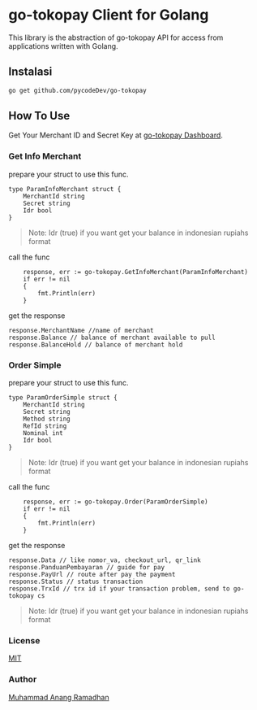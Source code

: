 # go-tokopay Client for Golang

This library is the abstraction of go-tokopay API for access from applications written with Golang.

## Instalasi

```bash
go get github.com/pycodeDev/go-tokopay
```

## How To Use
Get Your Merchant ID and Secret Key at [go-tokopay Dashboard](https://dash.go-tokopay.id/pengaturan/secret-key).

### Get Info Merchant
prepare your struct to use this func.
```golang
type ParamInfoMerchant struct {
    MerchantId string
    Secret string
    Idr bool
}
```
> Note:
> Idr (true) if you want get your balance in indonesian rupiahs format

call the func

```golang
    response, err := go-tokopay.GetInfoMerchant(ParamInfoMerchant)
    if err != nil
    {
        fmt.Println(err)
    }
```

get the response

```golang
response.MerchantName //name of merchant
response.Balance // balance of merchant available to pull
response.BalanceHold // balance of merchant hold
```

### Order Simple
prepare your struct to use this func.
```golang
type ParamOrderSimple struct {
    MerchantId string
    Secret string
    Method string
    RefId string
    Nominal int
    Idr bool
}
```
> Note:
> Idr (true) if you want get your balance in indonesian rupiahs format

call the func

```golang
    response, err := go-tokopay.Order(ParamOrderSimple)
    if err != nil
    {
        fmt.Println(err)
    }
```

get the response

```golang
response.Data // like nomor_va, checkout_url, qr_link
response.PanduanPembayaran // guide for pay
response.PayUrl // route after pay the payment
response.Status // status transaction
response.TrxId // trx id if your transaction problem, send to go-tokopay cs
```
> Note:
> Idr (true) if you want get your balance in indonesian rupiahs format

### License

[MIT](https://github.com/aripadrian/tokovoucher/blob/master/LICENSE)

### Author

[Muhammad Anang Ramadhan](mailto:muhammadanangr@gmail.com)